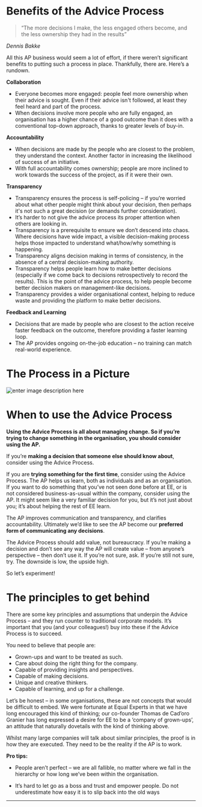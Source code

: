 # Benefits of the Advice Process

> “The more decisions I make, the less engaged others become, and the
> less ownership they had in the results”

*Dennis Bakke*

All this AP business would seem a lot of effort, if there weren’t significant benefits to putting such a process in place. Thankfully, there are.  Here’s a rundown.

**Collaboration**
- Everyone becomes more engaged: people feel more ownership when their advice is sought. Even if their advice isn't followed, at least they feel heard and part of the process.
- When decisions involve more people who are fully engaged, an organisation has a higher chance of a good outcome than it does with a conventional top-down approach, thanks to greater levels of buy-in.

**Accountability** 
- When decisions are made by the people who are closest to the problem, they understand the context. Another factor in increasing the likelihood of success of an initiative.
- With full accountability comes ownership; people are more inclined to work towards the success of the project, as if it were their own. 

**Transparency**

- Transparency ensures the process is self-policing – if you’re worried about what other people might think about your decision, then perhaps it's not such a great decision (or demands further consideration). 
- It’s harder to not give the advice process its proper attention when others are looking in.
- Transparency is a prerequisite to ensure we don’t descend into chaos. Where decisions have wide impact, a visible decision-making process helps those impacted to understand what/how/why something is happening. 
- Transparency aligns decision making in terms of consistency, in the absence of a central decision-making authority.     
- Transparency helps people learn how to make better decisions (especially if we come back to decisions retrospectively to record the results). This is the point of the advice process, to help people become better decision makers on management-like decisions.
- Transparency provides a wider organisational context, helping to reduce waste and providing the platform to make better decisions.  

**Feedback and Learning**

- Decisions that are made by people who are closest to the action receive faster feedback on the outcome, therefore providing a faster learning loop. 
- The AP provides ongoing on-the-job education – no training can match real-world experience.

# The Process in a Picture 

![enter image description here](https://drive.google.com/open?id=1lLGVfxCEM7Jo51fn8vojI2XzpHAfwCRy)

# When to use the Advice Process

**Using the Advice Process is all about managing change. So if you’re trying to change something in the organisation, you should consider using the AP.**

If you’re **making a decision that someone else should know about**, consider using the Advice Process.

If you are **trying something for the first time**, consider using the Advice Process. The AP helps us learn, both as individuals and as an organisation. If you want to do something that you’ve not seen done before at EE, or is not considered business-as-usual within the company, consider using the AP. It might seem like a very familiar decision for you, but it’s not just about you; it’s about helping the rest of EE learn.

The AP improves communication and transparency, and clarifies accountability. Ultimately we’d like to see the AP become our **preferred form of communicating any decisions**. 

The Advice Process should add value, not bureaucracy. If you’re making a decision and don’t see any way the AP will create value – from anyone’s perspective – then don’t use it. If you’re not sure, ask. If you’re still not sure, try. The downside is low, the upside high.

So let’s experiment!

# The principles to get behind

There are some key principles and assumptions that underpin the Advice Process – and they run counter to traditional corporate models. It’s important that you (and your colleagues!) buy into these if the Advice Process is to succeed.

You need to believe that people are:
- Grown-ups and want to be treated as such.
- Care about doing the right thing for the company.
- Capable of providing insights and perspectives.
- Capable of making decisions.
- Unique and creative thinkers.
- Capable of learning, and up for a challenge.

Let’s be honest – in some organisations, these are not concepts that would be difficult to embed. We were fortunate at Equal Experts in that we have long encouraged this kind of thinking; our co-founder Thomas de Cad’oro Granier has long expressed a desire for EE to be a ‘company of grown-ups’, an attitude that naturally dovetails with the kind of thinking above. 

Whilst many large companies will talk about similar principles, the proof is in how they are executed. They need to be the reality if the AP is to work.

**Pro tips:**

- People aren’t perfect – we are all fallible, no matter where we fall in the hierarchy or how long we’ve been within the organisation. 

- It’s hard to let go as a boss and trust and empower people.  Do not underestimate how easy it is to slip back into the old ways 

---
